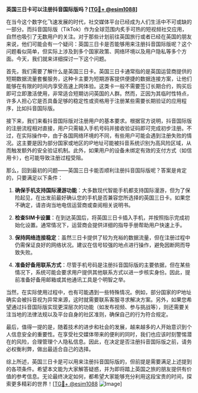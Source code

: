 **英国三日卡可以注册抖音国际版吗？[[TG💪+ @esim1088](https://t.me/s/esim1088)]**

在当今这个数字化飞速发展的时代，社交媒体平台已经成为人们生活中不可或缺的一部分。而抖音国际版（TikTok）作为全球范围内炙手可热的短视频社交应用，自然也吸引了无数用户的关注。对于那些计划前往英国旅行或者已经在英国的朋友来说，他们可能会有一个疑问：英国三日卡是否能够用来注册抖音国际版呢？这个问题看似简单，但实际上涉及到多个国家政策、网络环境以及用户隐私等多个方面。今天，我们就来详细探讨一下这个问题。

首先，我们需要了解什么是英国三日卡。英国三日卡通常指的是英国运营商提供的短期数据流量套餐服务，这种卡主要为短期游客提供便捷的数据连接方案，让他们能够在有限的时间内享受高速上网体验。这类卡一般不需要签订长期合约，购买后即可立即激活使用，非常适合短期访问英国的人群。然而，正因为其临时性特点，许多人担心它是否具备足够的稳定性或资格用于注册某些需要长期验证的应用程序，比如抖音国际版。

接下来，我们来看抖音国际版对注册用户的基本要求。根据官方说明，抖音国际版的注册流程相对直接，用户只需输入手机号码并接收验证码即可完成初步注册。不过，在实际操作中，由于各国网络环境的不同，有些用户可能会遇到注册失败的情况。这主要是因为部分国家或地区的IP地址可能被抖音系统识别为高风险区域，从而触发额外的安全验证机制。此外，如果用户的设备未绑定有效的支付方式（如信用卡），也可能导致注册过程受阻。

那么，回到最初的问题——英国三日卡能否顺利注册抖音国际版呢？答案是肯定的，只要满足以下条件：

1. **确保手机支持国际漫游功能**：大多数现代智能手机都支持国际漫游，但为了保险起见，在出发前最好确认您的手机是否兼容您所选择的英国三日卡。如果您不确定，请咨询当地电信运营商或查阅相关说明书。

2. **检查SIM卡设置**：在到达英国后，将英国三日卡插入手机，并按照指示完成初始化设置。通常情况下，运营商会提供详细的指导手册帮助用户快速上手。

3. **保持网络连接稳定**：虽然三日卡提供了较为充裕的数据流量，但在注册过程中仍需保证良好的网络状况。建议在信号较强的地点进行操作，避免因断网而导致失败。

4. **准备好备用联系方式**：尽管手机号码是注册抖音国际版的主要依据，但在某些情况下，系统可能会要求用户提供其他联系方式以进一步核实身份。因此，提前准备好备用邮箱或其他通讯工具是个明智之举。

当然，在实际使用过程中，也有可能遇到一些特殊情况。例如，部分国家的IP地址确实会被抖音视为异常来源，这时就需要联系客服寻求解决方案。另外，如果您希望通过抖音国际版实现更深层次的功能（如发布视频、参与挑战等），则还需要关注当地的法律法规以及平台自身的社区准则，确保自己的行为符合规定。

最后，值得一提的是，随着技术的进步和社会的发展，越来越多的人开始意识到个人信息安全的重要性。在享受社交媒体带来的便利的同时，我们也应该时刻警惕潜在的风险，合理管理个人隐私信息。因此，在决定是否注册抖音国际版之前，请务必权衡利弊，做出最适合自己的选择。

综上所述，英国三日卡是可以用来注册抖音国际版的，但前提是需要满足上述提到的各项条件。希望本文能为大家解答疑惑，并为即将踏上英国之旅的朋友提供有价值的参考信息。无论最终决定如何，都希望大家能够充分利用这段宝贵的时间，探索更多精彩的世界！[[TG💪+ @esim1088](https://t.me/s/esim1088) ![Image](https://i.postimg.cc/4NQfJmqS/Snipaste-2025-05-13-00-14-12.png)]
